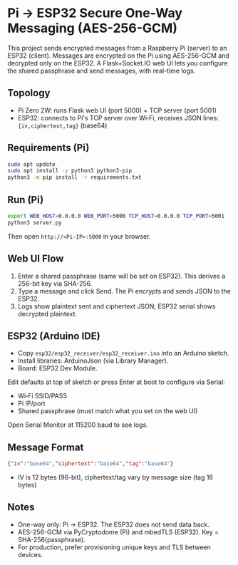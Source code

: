 # Pi → ESP32 Secure One-Way Messaging (AES-256-GCM)

This project sends encrypted messages from a Raspberry Pi (server) to an ESP32 (client). Messages are encrypted on the Pi using AES-256-GCM and decrypted only on the ESP32. A Flask+Socket.IO web UI lets you configure the shared passphrase and send messages, with real-time logs.

## Topology
- Pi Zero 2W: runs Flask web UI (port 5000) + TCP server (port 5001)
- ESP32: connects to Pi's TCP server over Wi‑Fi, receives JSON lines: `{iv,ciphertext,tag}` (base64)

## Requirements (Pi)
```bash
sudo apt update
sudo apt install -y python3 python3-pip
python3 -m pip install -r requirements.txt
```

## Run (Pi)
```bash
export WEB_HOST=0.0.0.0 WEB_PORT=5000 TCP_HOST=0.0.0.0 TCP_PORT=5001
python3 server.py
```
Then open `http://<Pi-IP>:5000` in your browser.

## Web UI Flow
1) Enter a shared passphrase (same will be set on ESP32). This derives a 256-bit key via SHA-256.
2) Type a message and click Send. The Pi encrypts and sends JSON to the ESP32.
3) Logs show plaintext sent and ciphertext JSON; ESP32 serial shows decrypted plaintext.

## ESP32 (Arduino IDE)
- Copy `esp32/esp32_receiver/esp32_receiver.ino` into an Arduino sketch.
- Install libraries: ArduinoJson (via Library Manager).
- Board: ESP32 Dev Module.

Edit defaults at top of sketch or press Enter at boot to configure via Serial:
- Wi‑Fi SSID/PASS
- Pi IP/port
- Shared passphrase (must match what you set on the web UI)

Open Serial Monitor at 115200 baud to see logs.

## Message Format
```json
{"iv":"base64","ciphertext":"base64","tag":"base64"}
```
- IV is 12 bytes (96-bit), ciphertext/tag vary by message size (tag 16 bytes)

## Notes
- One-way only: Pi → ESP32. The ESP32 does not send data back.
- AES-256-GCM via PyCryptodome (Pi) and mbedTLS (ESP32). Key = SHA-256(passphrase).
- For production, prefer provisioning unique keys and TLS between devices.







